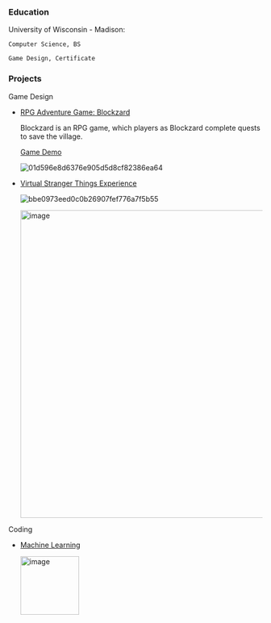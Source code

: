 ### Education
University of Wisconsin - Madison:

    Computer Science, BS

    Game Design, Certificate

### Projects
Game Design
- [RPG Adventure Game: Blockzard](https://github.com/JesseYang1017/Blockzard_RPG.git)
  
  Blockzard is an RPG game, which players as Blockzard complete quests to save the village.

  [Game Demo](https://youtu.be/TDtlElwBa54)
  
  ![01d596e8d6376e905d5d8cf82386ea64](https://github.com/JesseYang1017/portfolio/assets/155484794/350b4f7d-4246-43ea-bb5d-ecf487ecd414)

  
  
  

- [Virtual Stranger Things Experience](https://github.com/JesseYang1017/Virtual_Reality.git)
  

  ![bbe0973eed0c0b26907fef776a7f5b55](https://github.com/JesseYang1017/portfolio/assets/155484794/f2876ac3-a22f-4db1-bd95-1b1cbdc258d4)

  <img width="610" alt="image" src="https://github.com/JesseYang1017/portfolio/assets/155484794/89efe5f8-b89d-4a86-a581-09eb16c4e679">



Coding
- [Machine Learning](https://github.com/JesseYang1017/machine_learning.git)

  <img width="116" alt="image" src="https://github.com/JesseYang1017/portfolio/assets/155484794/1b8bc2cf-0b95-4dc5-a858-84578787fa50">


